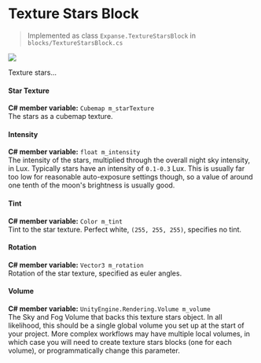 # Texture Stars Block

> Implemented as class `Expanse.TextureStarsBlock` in `blocks/TextureStarsBlock.cs`

<div class="img-block">
    <div class="img-row">
        <div class="img-col"><img src="img/stars/texture_stars.jpg"/></div>
    </div>
</div>

Texture stars...

#### Star Texture
**C# member variable:** `Cubemap m_starTexture` \
The stars as a cubemap texture.

#### Intensity
**C# member variable:** `float m_intensity` \
The intensity of the stars, multiplied through the overall night sky intensity, in Lux. Typically stars have an intensity of `0.1-0.3` Lux. This is usually far too low for reasonable auto-exposure settings though, so a value of around one tenth of the moon's brightness is usually good.

#### Tint
**C# member variable:** `Color m_tint` \
Tint to the star texture. Perfect white, `(255, 255, 255)`, specifies no tint.

#### Rotation
**C# member variable:** `Vector3 m_rotation` \
Rotation of the star texture, specified as euler angles.

#### Volume
**C# member variable:** `UnityEngine.Rendering.Volume m_volume` \
The Sky and Fog Volume that backs this texture stars object. In all likelihood, this should be a single global volume you set up at the start of your project. More complex workflows may have multiple local volumes, in which case you will need to create texture stars blocks (one for each volume), or programmatically change this parameter.